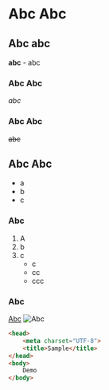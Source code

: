 # Abc Abc
## Abc abc
**abc** - abc 
### Abc Abc
*abc*
### Abc Abc
~~abc~~
## Abc Abc
* a
* b
* c
### Abc
1. A
1. b
1. c
    * c
    * cc
    * ccc
### Abc
[Abc](https://github.com/)
![Abc](https://ru.wizcase.com/wp-content/uploads/2022/03/GitHub-Logo.png)
```html
<head>
    <meta charset="UTF-8">
    <title>Sample</title>
</head>
<body>
    Demo
</body>
```